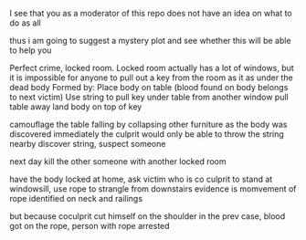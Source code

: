 I see that you as a moderator of this repo does not have an idea on what to do as all

thus i am going to suggest a mystery plot and see whether this will be able to help you

Perfect crime, locked room.
Locked room actually has a lot of windows, but it is impossible for anyone to pull out a key from the room as it as under the dead body
Formed by:
Place body on table (blood found on body belongs to next victim)
Use string to pull key under table
from another window pull table away 
land body on top of key

camouflage the table falling by collapsing other furniture
as the body was discovered immediately the culprit would only be able to throw the string nearby
discover string, suspect someone

next day kill the other someone with another locked room

have the body locked at home, ask victim who is co culprit to stand at windowsill, use rope to strangle from downstairs
evidence is momvement of rope identified on neck and railings

but because coculprit cut himself on the shoulder in the prev case, blood got on the rope, person with rope arrested
